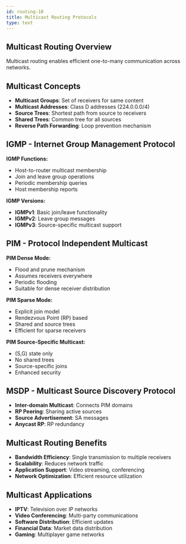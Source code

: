 ```yaml
---
id: routing-10
title: Multicast Routing Protocols
type: text
---
```


## Multicast Routing Overview

Multicast routing enables efficient one-to-many communication across networks.

## Multicast Concepts

- **Multicast Groups**: Set of receivers for same content
- **Multicast Addresses**: Class D addresses (224.0.0.0/4)
- **Source Trees**: Shortest path from source to receivers
- **Shared Trees**: Common tree for all sources
- **Reverse Path Forwarding**: Loop prevention mechanism

## IGMP - Internet Group Management Protocol

**IGMP Functions:**
- Host-to-router multicast membership
- Join and leave group operations
- Periodic membership queries
- Host membership reports

**IGMP Versions:**
- **IGMPv1**: Basic join/leave functionality
- **IGMPv2**: Leave group messages
- **IGMPv3**: Source-specific multicast support

## PIM - Protocol Independent Multicast

**PIM Dense Mode:**
- Flood and prune mechanism
- Assumes receivers everywhere
- Periodic flooding
- Suitable for dense receiver distribution

**PIM Sparse Mode:**
- Explicit join model
- Rendezvous Point (RP) based
- Shared and source trees
- Efficient for sparse receivers

**PIM Source-Specific Multicast:**
- (S,G) state only
- No shared trees
- Source-specific joins
- Enhanced security

## MSDP - Multicast Source Discovery Protocol

- **Inter-domain Multicast**: Connects PIM domains
- **RP Peering**: Sharing active sources
- **Source Advertisement**: SA messages
- **Anycast RP**: RP redundancy

## Multicast Routing Benefits

- **Bandwidth Efficiency**: Single transmission to multiple receivers
- **Scalability**: Reduces network traffic
- **Application Support**: Video streaming, conferencing
- **Network Optimization**: Efficient resource utilization

## Multicast Applications

- **IPTV**: Television over IP networks
- **Video Conferencing**: Multi-party communications
- **Software Distribution**: Efficient updates
- **Financial Data**: Market data distribution
- **Gaming**: Multiplayer game networks